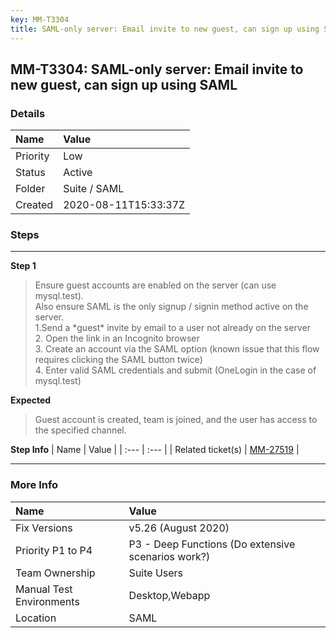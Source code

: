 ```yaml
---
key: MM-T3304
title: SAML-only server: Email invite to new guest, can sign up using SAML
---
```


## MM-T3304: SAML-only server: Email invite to new guest, can sign up using SAML

### Details

| Name     | Value                |
| :------- | :------------------- |
| Priority | Low                  |
| Status   | Active               |
| Folder   | Suite / SAML         |
| Created  | 2020-08-11T15:33:37Z |

### Steps

<hr/>

**Step 1**

> <article>Ensure guest accounts are enabled on the server (can use mysql.test).<br>Also ensure SAML is the only signup / signin method active on the server.<br>1.Send a *guest* invite by email to a user not already on the server<br>2. Open the link in an Incognito browser<br>3. Create an account via the SAML option (known issue that this flow requires clicking the SAML button twice)<br>4. Enter valid SAML credentials and submit (OneLogin in the case of mysql.test)</article>

**Expected**

> <article>Guest account is created, team is joined, and the user has access to the specified channel.</article>

**Step Info**
| Name | Value |
| :--- | :--- |
| Related ticket(s) | <a data-issue-key="MM-27519" href="https://mattermost.atlassian.net/browse/MM-27519" rel="58249">MM-27519</a> |

<hr/>

### More Info

| Name                     | Value                                              |
| :----------------------- | :------------------------------------------------- |
| Fix Versions             | v5.26 (August 2020)                                |
| Priority P1 to P4        | P3 - Deep Functions (Do extensive scenarios work?) |
| Team Ownership           | Suite Users                                        |
| Manual Test Environments | Desktop,Webapp                                     |
| Location                 | SAML                                               |
